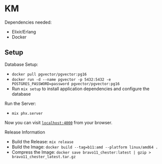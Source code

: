 # KM

Dependencies needed:

- Elixir/Erlang
- Docker

## Setup

Database Setup:

- `docker pull pgvector/pgvector:pg16`
- `docker run -d --name pgvector -p 5432:5432 -e POSTGRES_PASSWORD=password pgvector/pgvector:pg16`
- Run `mix setup` to install application dependencies and configure the database

Run the Server:

- `mix phx.server`

Now you can visit [`localhost:4000`](http://localhost:4000) from your browser.

Release Information

- Build the Release: `mix release`
- Build the Image: `docker build --tag=b11:amd --platform linux/amd64 .`
- Compress the Image: `docker save bravo11_chester:latest | gzip > bravo11_chester_latest.tar.gz`